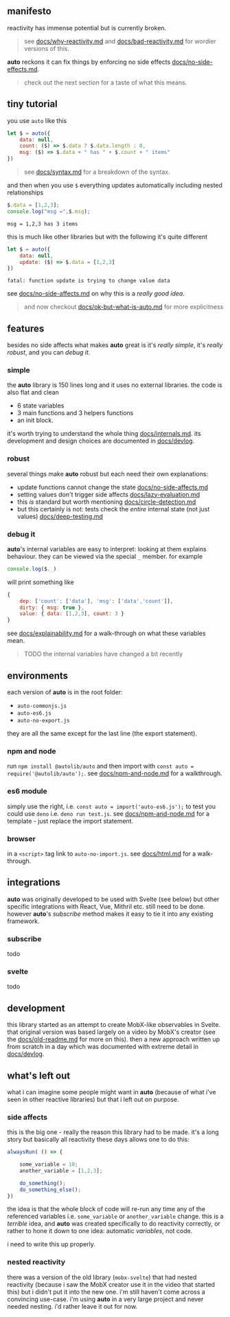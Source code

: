 
## manifesto

reactivity has immense potential but is currently broken.

> see [docs/why-reactivity.md](docs/why-reactivity.md) and [docs/bad-reactivity.md](docs/bad-reactivity.md)
for wordier versions of this.

**auto** reckons it can fix things by enforcing
no side effects [docs/no-side-effects.md](docs/no-side-effects.md).

> check out the next section for a taste of what this means.

## tiny tutorial

you use `auto` like this

```js
let $ = auto({
    data: null,
    count: ($) => $.data ? $.data.length : 0,
    msg: ($) => $.data + " has " + $.count + " items"
})
```

> see [docs/syntax.md](docs/syntax.md) for a breakdown of the syntax.

and then when you use `$` everything updates automatically
including nested relationships

```js
$.data = [1,2,3];
console.log("msg =",$.msg);
```

```
msg = 1,2,3 has 3 items
```

this is much like other libraries but with the following
it's quite different

```js
let $ = auto({
    data: null,
    update: ($) => $.data = [1,2,3]
})
```

```
fatal: function update is trying to change value data
```

see [docs/no-side-affects.md](docs/no-side-affects.md) on
why this is a _really good idea_.

> and now checkout [docs/ok-but-what-is-auto.md](docs/ok-but-what-is-auto.md)
for more explicitness

## features

besides no side affects
what makes **auto** great is it's
_really simple_, it's _really robust_, and you can _debug it_.

### simple

the **auto** library is 150 lines long and it uses no external libraries.
the code is also flat and clean

 - 6 state variables
 - 3 main functions and 3 helpers functions
 - an init block.

it's worth trying to understand
the whole thing [docs/internals.md](docs/internals.md).
its development and
design choices are documented in
[docs/devlog](docs/devlog).

### robust

several things make **auto** robust
but each need their own explanations:

 - update functions cannot change the state [docs/no-side-affects.md](docs/no-side-affects.md)
 - setting values don't trigger side affects [docs/lazy-evaluation.md](docs/lazy-evaluation.md)
 - this _is_ standard but worth mentioning [docs/circle-detection.md](docs/circle-detection.md)
 - but this certainly is not: tests check the _entire_ internal state (not just values) [docs/deep-testing.md](docs/deep-testing.md)

### debug it

**auto**'s internal variables are easy to interpret:
looking at them explains behaviour.
they can be viewed via the special `_` member. for example

```js
console.log($._)
```

will print something like

```js
{
    dep: ['count': ['data'], 'msg': ['data','count']],
    dirty: { msg: true },
    value: { data: [1,2,3], count: 3 }
}
```

see [docs/explainability.md](docs/explainability.md)
for a walk-through on what these variables mean.

> TODO the internal variables have changed a bit recently

## environments

each version of **auto** is in the root folder:

 - `auto-commonjs.js`
 - `auto-es6.js`
 - `auto-no-export.js`

they are all the same except for the last line (the export statement).

### npm and node

run `npm install @autolib/auto`
and then import with `const auto = require('@autolib/auto');`.
see [docs/npm-and-node.md](docs/npm-and-node.md) for
a walkthrough.

### es6 module

simply use the right, i.e. `const auto = import('auto-es6.js');`
to test you could use `deno`
i.e. `deno run test.js`. see
[docs/npm-and-node.md](docs/npm-and-node.md)
for a template - just replace the import statement.

### browser

in a `<script>` tag link to `auto-no-import.js`.
see [docs/html.md](docs/html.md) for a walk-through.

## integrations

**auto** was originally developed to be used with Svelte (see below)
but other specific integrations with React, Vue, Mithril etc.
still need to be done. however **auto**'s _subscribe_ method makes it easy
to tie it into any existing framework.

### subscribe

todo

### svelte

todo

## development

this library started as an attempt to create MobX-like observables
in Svelte. that original version was based largely on a video by MobX's creator
(see the [docs/old-readme.md](docs/old-readme.md) for more on this).
then a new approach written up from scratch in a day which
was documented with extreme detail in [docs/devlog](docs/devlog).

## what's left out

what i can imagine some people might want in **auto**
(because of what i've seen in other reactive libraries)
but that i left out on purpose.

### side affects

this is the big one - really the reason this library had to be made.
it's a long story but basically all reactivity these days allows
one to do this:

```js
alwaysRun( () => {

    some_variable = 10;
    another_variable = [1,2,3];

    do_something();
    do_something_else();
})
```

the idea is that the whole block of code will re-run
any time any of the referenced variables i.e. `some_variable`
or `another_variable` change. this is a _terrible_ idea,
and **auto** was created specifically to do reactivity correctly,
or rather to hone it down to one idea: automatic _variables_,
not code.

i need to write this up properly.

### nested reactivity

there was a version of the old library (`mobx-svelte`)
that had nested reactivity (because i saw the
MobX creator use it in the video that started this)
but i didn't put it into the new one.
i'm still haven't come across a convincing use-case.
i'm using **auto** in a very large project
and never needed nesting. i'd rather leave it
out for now.
